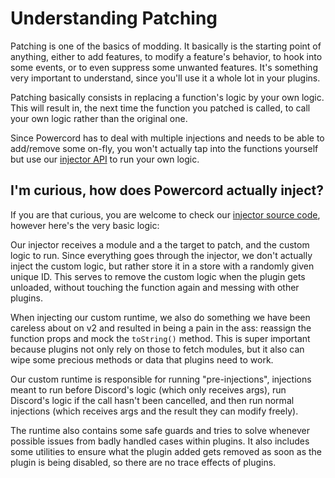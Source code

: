<!--
  Copyright (c) 2020 aetheryx & Bowser65
  This work is licensed under a Creative Commons Attribution-NoDerivatives 4.0 International License.
  https://creativecommons.org/licenses/by-nd/4.0
-->

# Understanding Patching
Patching is one of the basics of modding. It basically is the starting point of anything, either to add features,
to modify a feature's behavior, to hook into some events, or to even suppress some unwanted features. It's something
very important to understand, since you'll use it a whole lot in your plugins.

Patching basically consists in replacing a function's logic by your own logic. This will result in, the next time
the function you patched is called, to call your own logic rather than the original one.

Since Powercord has to deal with multiple injections and needs to be able to add/remove some on-fly, you won't
actually tap into the functions yourself but use our [injector API](##plugin-api/injector) to run your own logic.

## I'm curious, how does Powercord actually inject?
If you are that curious, you are welcome to check our [injector source code](<!-- todo: link -->), however here's the
very basic logic:

Our injector receives a module and a the target to patch, and the custom logic to run. Since everything goes through
the injector, we don't actually inject the custom logic, but rather store it in a store with a randomly given unique
ID. This serves to remove the custom logic when the plugin gets unloaded, without touching the function again and
messing with other plugins.

When injecting our custom runtime, we also do something we have been careless about on v2 and resulted in being a pain
in the ass: reassign the function props and mock the `toString()` method. This is super important because plugins
not only rely on those to fetch modules, but it also can wipe some precious methods or data that plugins need to work.

Our custom runtime is responsible for running "pre-injections", injections meant to run before Discord's logic (which
only receives args), run Discord's logic if the call hasn't been cancelled, and then run normal injections (which
receives args and the result they can modify freely).

The runtime also contains some safe guards and tries to solve whenever possible issues from badly handled cases within
plugins. It also includes some utilities to ensure what the plugin added gets removed as soon as the plugin is being
disabled, so there are no trace effects of plugins.
